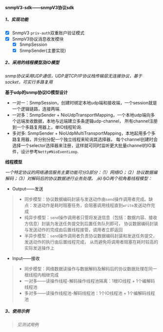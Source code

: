 #### snmpV3-sdk——snmpV3协议sdk
##### 1、实现功能
- [x]  SnmpV3 `priv-auth`双重账户验证模式
- [x] SnmpV3协议消息收发模块
  - [x] SnmpSession
  - [x] SnmpSender(主要实现)
  
##### 2、采用的线程模型及IO模型
*snmp协议采用UDP通信，UDP是TCP/IP协议栈传输层无连接协议，基于socket，可实行多路复用*

**基于udp的snmp协议IO模型设计**

* 一对一：SnmpSession，创建时绑定本地udp端和接收端，一个session就是一个逻辑链路，连接两端.
* 一对多：SnmpSender + NioUdpTransportMapping，一个本地udp端向多个远端发收数据，本地与远端建立多条逻辑udp-channel，
所有channel注册到一个多路复用器上，单IO线程轮询.
* 多对多: SnmpSender + NioUdpMultiTransportMapping，本地起用多个多路复用器，并分别分配一个独立线程来轮询其选择器，
每个channel创建时会选择一个selector选择器来注册，这样就可同时监听更大批量channel的IO事件，设计参考`Netty#NioEventLoop`.

**线程模型**

*一个特定协议的网络通信服务主要功能可分3部分：（1）网络IO；（2）协议数据编解码；（3）对解码后的协议数据进行业务处理。*
*从I与O两个视角看线程模型：*

* Output——发送

> * 同步模型：协议数据编码封装与发送动作由`send`操作调用者完成。缺点：发送动作是耗时阻塞任务，会阻塞调用线程直到`write`发送动作完成
> * 纯异步模型：`send`操作调用者只管将发送信息（包括：数据内容、接收方信息）封装为发送任务提交到后置任务队列即可，
>协议数据编码封装与发送动作的完成由后置线程接管，调用者立即返回
> * 半异步模型：`send`操作调用者负责协议数据编码封装和发送任务提交，发送动作的执行由后置线程完成，
>从而避免将调用者阻塞在耗时较高的实际发送操作上

* Input——接收

> * 同步模型：网络数据读操作与数据解码及解码后的协议数据处理在同一根线程内相继完成
> * 一对多——读操作线程-解码操作线程池隔离：1根IO线程 + 1个编解码线程池
> * 多对多——读操作线程池-解码线程池：1个IO线程池 + 1个编解码线程池

##### 3、使用示例
> *见测试用例*
